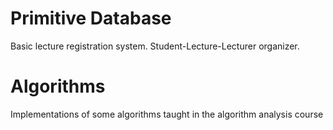 # Primitive Database
Basic lecture registration system. Student-Lecture-Lecturer organizer.

# Algorithms
Implementations of some algorithms taught in the algorithm analysis course
